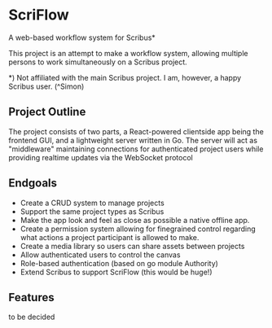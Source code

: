 # ScriFlow
A web-based workflow system for Scribus*

This project is an attempt to make a workflow system, allowing multiple persons to work simultaneously on a Scribus project.

*) Not affiliated with the main Scribus project. I am, however, a happy Scribus user. (^Simon) 

## Project Outline
The project consists of two parts, a React-powered clientside app being the frontend GUI, and a lightweight server written in Go. The server will act as "middleware" maintaining connections for authenticated project users while providing realtime updates via the WebSocket protocol

## Endgoals
* Create a CRUD system to manage projects
* Support the same project types as Scribus
* Make the app look and feel as close as possible a native offline app.
* Create a permission system allowing for finegrained control regarding what actions a project participant is allowed to make.
* Create a media library so users can share assets between projects
* Allow authenticated users to control the canvas	
* Role-based authentication (based on go module Authority)
* Extend Scribus to support ScriFlow (this would be huge!)

## Features
to be decided
